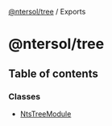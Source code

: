 [@ntersol/tree](README.md) / Exports

# @ntersol/tree

## Table of contents

### Classes

- [NtsTreeModule](classes/ntstreemodule.md)
